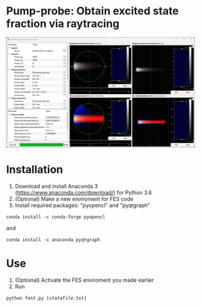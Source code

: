 # Pump-probe: Obtain excited state fraction via raytracing 
![](example.png)

# Installation
1) Download and install Anaconda 3 (https://www.anaconda.com/download/) for Python 3.6
2) (Optional) Make a new enviroment for FES code
3) Install required packages: "pyopencl" and "pyqtgraph"
```
conda install -c conda-forge pyopencl 
```
and
```
conda install -c anaconda pyqtgraph
```

# Use
1) (Optional) Activate the FES enviroment you made earlier
2) Run 
```
python fest.py [statefile.txt]
```


